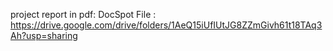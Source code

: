 project report in pdf:
DocSpot File :
https://drive.google.com/drive/folders/1AeQ15iUfIUtJG8ZZmGivh61t18TAq3Ah?usp=sharing
